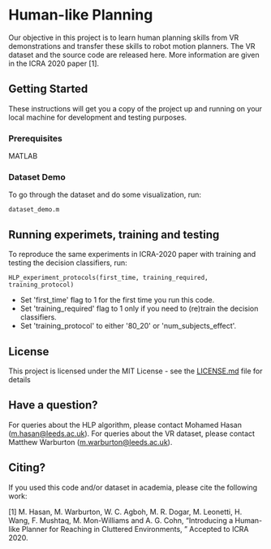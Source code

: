 # Human-like Planning

Our objective in this project is to learn human planning skills from VR demonstrations and transfer these skills to robot motion planners. The VR dataset and the source code are released here. More information are given in the ICRA 2020 paper [1]. 


## Getting Started

These instructions will get you a copy of the project up and running on your local machine for development and testing purposes. 


### Prerequisites

MATLAB

### Dataset Demo

To go through the dataset and do some visualization, run: 

```
dataset_demo.m
```

## Running experimets, training and testing

To reproduce the same experiments in ICRA-2020 paper with training and testing the decision classifiers, run:

```
HLP_experiment_protocols(first_time, training_required, training_protocol)
```

* Set 'first_time' flag to 1 for the first time you run this code.
* Set 'training_required' flag to 1 only if you need to (re)train the decision classifiers. 
* Set 'training_protocol' to either '80_20' or 'num_subjects_effect'.

## License

This project is licensed under the MIT License - see the [LICENSE.md](LICENSE.md) file for details

## Have a question?
For queries about the HLP algorithm, please contact Mohamed Hasan (m.hasan@leeds.ac.uk).
For queries about the VR dataset, please contact Matthew Warburton (m.warburton@leeds.ac.uk).  
 
## Citing?
If you used this code and/or dataset in academia, please cite the following work:  

[1] M. Hasan, M. Warburton, W. C. Agboh, M. R. Dogar, M. Leonetti, H. Wang, F. Mushtaq, M. Mon-Williams and A. G. Cohn, “Introducing a Human-like Planner for Reaching in Cluttered Environments, ” Accepted to ICRA 2020.


